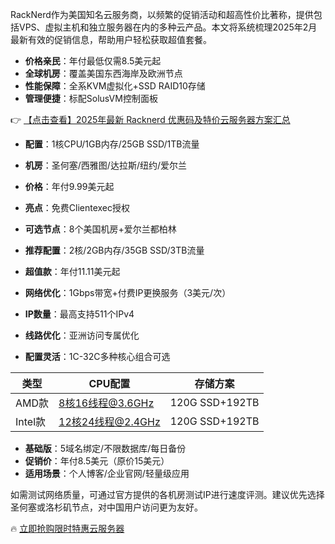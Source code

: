 
RackNerd作为美国知名云服务商，以频繁的促销活动和超高性价比著称，提供包括VPS、虚拟主机和独立服务器在内的多种云产品。本文将系统梳理2025年2月最新有效的促销信息，帮助用户轻松获取超值套餐。

- **价格亲民**：年付最低仅需8.5美元起
- **全球机房**：覆盖美国东西海岸及欧洲节点
- **性能保障**：全系KVM虚拟化+SSD RAID10存储
- **管理便捷**：标配SolusVM控制面板

👉 [【点击查看】2025年最新 Racknerd 优惠码及特价云服务器方案汇总](https://bit.ly/Rack_Nerd)

- **配置**：1核CPU/1GB内存/25GB SSD/1TB流量
- **机房**：圣何塞/西雅图/达拉斯/纽约/爱尔兰
- **价格**：年付9.99美元起

- **亮点**：免费Clientexec授权
- **可选节点**：8个美国机房+爱尔兰都柏林
- **推荐配置**：2核/2GB内存/35GB SSD/3TB流量

- **超值款**：年付11.11美元起
- **网络优化**：1Gbps带宽+付费IP更换服务（3美元/次）

- **IP数量**：最高支持511个IPv4
- **线路优化**：亚洲访问专属优化
- **配置灵活**：1C-32C多种核心组合可选

| 类型   | CPU配置          | 存储方案       |
|--------|------------------|----------------|
| AMD款  | 8核16线程@3.6GHz | 120G SSD+192TB |
| Intel款| 12核24线程@2.4GHz| 120G SSD+192TB |

- **基础版**：5域名绑定/不限数据库/每日备份
- **促销价**：年付8.5美元（原价15美元）
- **适用场景**：个人博客/企业官网/轻量级应用

如需测试网络质量，可通过官方提供的各机房测试IP进行速度评测。建议优先选择圣何塞或洛杉矶节点，对中国用户访问更为友好。

🔥 [立即抢购限时特惠云服务器](https://bit.ly/Rack_Nerd)
